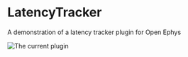 # LatencyTracker
A demonstration of a latency tracker plugin for Open Ephys

![The current plugin](https://user-images.githubusercontent.com/4569596/72152286-717da680-33a2-11ea-91b1-efe64213ec12.png)



